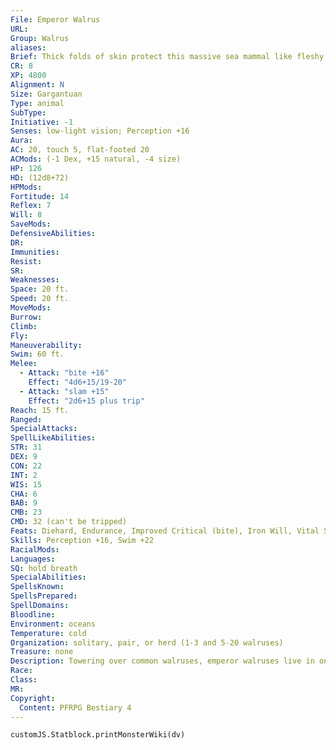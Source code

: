 ```yaml
---
File: Emperor Walrus
URL: 
Group: Walrus
aliases: 
Brief: Thick folds of skin protect this massive sea mammal like fleshy armor. Tusks as tall as humans jut from its whiskered face.
CR: 8
XP: 4800
Alignment: N
Size: Gargantuan
Type: animal
SubType: 
Initiative: -1
Senses: low-light vision; Perception +16
Aura: 
AC: 20, touch 5, flat-footed 20
ACMods: (-1 Dex, +15 natural, -4 size)
HP: 126
HD: (12d8+72)
HPMods: 
Fortitude: 14
Reflex: 7
Will: 8
SaveMods: 
DefensiveAbilities: 
DR: 
Immunities: 
Resist: 
SR: 
Weaknesses: 
Space: 20 ft.
Speed: 20 ft.
MoveMods: 
Burrow: 
Climb: 
Fly: 
Maneuverability: 
Swim: 60 ft.
Melee: 
  - Attack: "bite +16"
    Effect: "4d6+15/19-20"
  - Attack: "slam +15"
    Effect: "2d6+15 plus trip"
Reach: 15 ft.
Ranged: 
SpecialAttacks: 
SpellLikeAbilities: 
STR: 31
DEX: 9
CON: 22
INT: 2
WIS: 15
CHA: 6
BAB: 9
CMB: 23
CMD: 32 (can't be tripped)
Feats: Diehard, Endurance, Improved Critical (bite), Iron Will, Vital Strike, Weapon Focus (bite)
Skills: Perception +16, Swim +22
RacialMods: 
Languages: 
SQ: hold breath
SpecialAbilities: 
SpellsKnown: 
SpellsPrepared: 
SpellDomains: 
Bloodline: 
Environment: oceans
Temperature: cold
Organization: solitary, pair, or herd (1-3 and 5-20 walruses)
Treasure: none
Description: Towering over common walruses, emperor walruses live in only the most secluded arctic areas. They might be throwbacks to an earlier age of giant animals or bred by druids to be superior arctic predators. They often live in the company of common walruses, but are far more aggressive, driving off or killing any potential threats to the herd. Emperor walruses have a similar diet to common walruses, but may also eat giant crabs, seals, large fish, and seabirds. A full-grown male emperor walrus measures 20 feet in length and weighs around 16 tons, with tusks up to 6 feet long. It can live up to 80 years.
Race: 
Class: 
MR: 
Copyright:
  Content: PFRPG Bestiary 4
---
```

```dataviewjs
customJS.Statblock.printMonsterWiki(dv)
```
